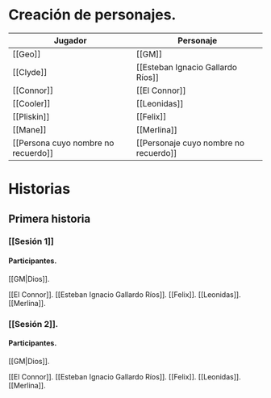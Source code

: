 # Creación de personajes.

| Jugador                         | Personaje                         |
|---------------------------------|-----------------------------------|
| [[Geo]]                            | [[GM]]                                |
| [[Clyde]]                           | [[Esteban Ignacio Gallardo Ríos]]     |
| [[Connor]]                          | [[El Connor]]                         |
| [[Cooler]]                          | [[Leonidas]]                          |
| [[Pliskin]]                         | [[Felix]]                             |
| [[Mane]]                            | [[Merlina]]                           |
| [[Persona cuyo nombre no recuerdo]] | [[Personaje cuyo nombre no recuerdo]] |
# Historias

## Primera historia

### [[Sesión 1]]

#### Participantes.

[[GM|Dios]].

[[El Connor]].
[[Esteban Ignacio Gallardo Ríos]].
[[Felix]].
[[Leonidas]].
[[Merlina]].
### [[Sesión 2]].

#### Participantes.

[[GM|Dios]].

[[El Connor]].
[[Esteban Ignacio Gallardo Ríos]].
[[Felix]].
[[Leonidas]].
[[Merlina]].